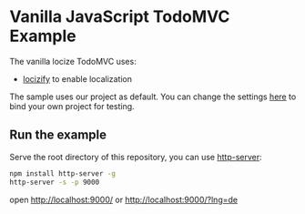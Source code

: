 # Vanilla JavaScript TodoMVC Example

The vanilla locize TodoMVC uses:

- [locizify](https://github.com/locize/locizify) to enable localization

The sample uses our project as default. You can change the settings [here](https://github.com/locize/locize-examples/blob/master/vanillajs/index.html) to bind your own project for testing.

## Run the example

Serve the root directory of this repository, you can use [http-server](https://github.com/indexzero/http-server):

```sh
npm install http-server -g
http-server -s -p 9000
```

open [http://localhost:9000/](http://localhost:9000/) or [http://localhost:9000/?lng=de](http://localhost:9000/?lng=de)
